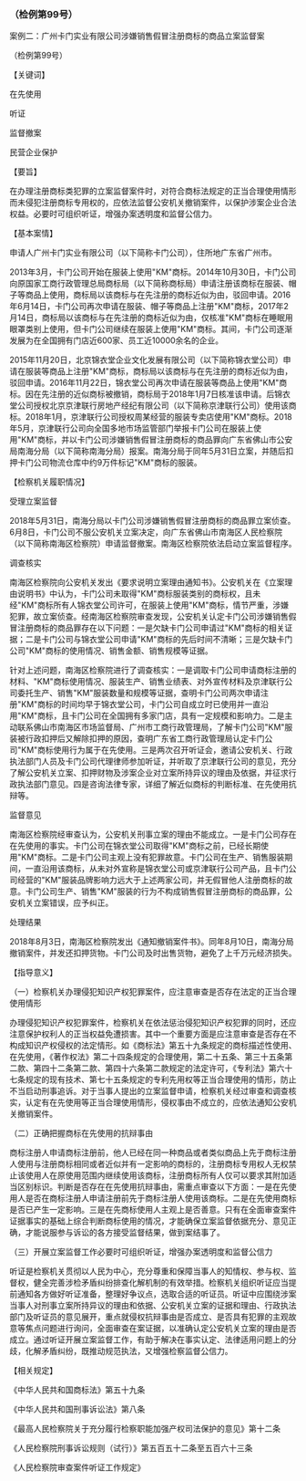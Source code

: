 ### （检例第99号）
案例二：广州卡门实业有限公司涉嫌销售假冒注册商标的商品立案监督案

（检例第99号）

【关键词】

在先使用

听证

监督撤案

民营企业保护

【要旨】

在办理注册商标类犯罪的立案监督案件时，对符合商标法规定的正当合理使用情形而未侵犯注册商标专用权的，应依法监督公安机关撤销案件，以保护涉案企业合法权益。必要时可组织听证，增强办案透明度和监督公信力。

【基本案情】

申请人广州卡门实业有限公司（以下简称卡门公司），住所地广东省广州市。

2013年3月，卡门公司开始在服装上使用"KM"商标。2014年10月30日，卡门公司向原国家工商行政管理总局商标局（以下简称商标局）申请注册该商标在服装、帽子等商品上使用，商标局以该商标与在先注册的商标近似为由，驳回申请。2016年6月14日，卡门公司再次申请在服装、帽子等商品上注册"KM"商标，2017年2月14日，商标局以该商标与在先注册的商标近似为由，仅核准"KM"商标在睡眠用眼罩类别上使用，但卡门公司继续在服装上使用"KM"商标。其间，卡门公司逐渐发展为在全国拥有门店近600家、员工近10000余名的企业。

2015年11月20日，北京锦衣堂企业文化发展有限公司（以下简称锦衣堂公司）申请在服装等商品上注册"KM"商标，商标局以该商标与在先注册的商标近似为由，驳回申请。2016年11月22日，锦衣堂公司再次申请在服装等商品上使用"KM"商标。因在先注册的近似商标被撤销，商标局于2018年1月7日核准该申请。后锦衣堂公司授权北京京津联行房地产经纪有限公司（以下简称京津联行公司）使用该商标。2018年1月，京津联行公司授权周某经营的服装专卖店使用"KM"商标。2018年5月，京津联行公司向全国多地市场监管部门举报卡门公司在服装上使用"KM"商标，并以卡门公司涉嫌销售假冒注册商标的商品罪向广东省佛山市公安局南海分局（以下简称南海分局）报案。南海分局于同年5月31日立案，并随后扣押卡门公司物流仓库中约9万件标记"KM"商标的服装。

【检察机关履职情况】

受理立案监督

2018年5月31日，南海分局以卡门公司涉嫌销售假冒注册商标的商品罪立案侦查。6月8日，卡门公司不服公安机关立案决定，向广东省佛山市南海区人民检察院（以下简称南海区检察院）申请监督撤案。南海区检察院依法启动立案监督程序。

调查核实

南海区检察院向公安机关发出《要求说明立案理由通知书》。公安机关在《立案理由说明书》中认为，卡门公司未取得"KM"商标服装类别的商标权，且未经"KM"商标所有人锦衣堂公司许可，在服装上使用"KM"商标，情节严重，涉嫌犯罪，故立案侦查。经南海区检察院审查发现，公安机关认定卡门公司涉嫌销售假冒注册商标的商品罪存在以下问题：一是欠缺卡门公司申请过"KM"商标的相关证据；二是卡门公司与锦衣堂公司申请"KM"商标的先后时间不清晰；三是欠缺卡门公司"KM"商标的使用情况、销售金额、销售规模等证据。

针对上述问题，南海区检察院进行了调查核实：一是调取卡门公司申请商标注册的材料、"KM"商标使用情况、服装生产、销售业绩表、对外宣传材料及京津联行公司委托生产、销售"KM"服装数量和规模等证据，查明卡门公司两次申请注册"KM"商标的时间均早于锦衣堂公司，卡门公司自成立时已使用并一直沿用"KM"商标，且卡门公司在全国拥有多家门店，具有一定规模和影响力。二是主动联系佛山市南海区市场监督局、广州市工商行政管理局，了解卡门公司"KM"服装被行政扣押后又解除扣押的原因，查明广东省工商行政管理局认定卡门公司"KM"商标使用行为属于在先使用。三是两次召开听证会，邀请公安机关、行政执法部门人员及卡门公司代理律师参加听证，并听取了京津联行公司的意见，充分了解公安机关立案、扣押财物及涉案企业对立案所持异议的理由及依据，并征求行政执法部门意见。四是咨询法律专家，详细了解近似商标的判断标准、在先使用抗辩等。

监督意见

南海区检察院经审查认为，公安机关刑事立案的理由不能成立。一是卡门公司存在在先使用的事实。卡门公司在锦衣堂公司取得"KM"商标之前，已经长期使用"KM"商标。二是卡门公司主观上没有犯罪故意。卡门公司在生产、销售服装期间，一直沿用该商标，从未对外宣称是锦衣堂公司或京津联行公司产品，且卡门公司经营的"KM"服装品牌影响力远大于上述两家公司，并无假冒他人注册商标的故意。卡门公司生产、销售"KM"服装的行为不构成销售假冒注册商标的商品罪，公安机关立案错误，应予纠正。

处理结果

2018年8月3日，南海区检察院发出《通知撤销案件书》。同年8月10日，南海分局撤销案件，并发还扣押货物。卡门公司及时出售货物，避免了上千万元经济损失。

【指导意义】

（一）检察机关办理侵犯知识产权犯罪案件，应注意审查是否存在法定的正当合理使用情形

办理侵犯知识产权犯罪案件，检察机关在依法惩治侵犯知识产权犯罪的同时，还应注意保护权利人的正当权益免遭损害。其中一个重要方面是应注意审查是否存在不构成知识产权侵权的法定情形。如《商标法》第五十九条规定的商标描述性使用、在先使用，《著作权法》第二十四条规定的合理使用，第二十五条、第三十五条第二款、第四十二条第二款、第四十六条第二款规定的法定许可，《专利法》第六十七条规定的现有技术、第七十五条规定的专利先用权等正当合理使用的情形，防止不当启动刑事追诉。对于当事人提出的立案监督申请，检察机关经过审查和调查核实，认定有在先使用等正当合理使用情形，侵权事由不成立的，应依法通知公安机关撤销案件。

（二）正确把握商标在先使用的抗辩事由

商标注册人申请商标注册前，他人已经在同一种商品或者类似商品上先于商标注册人使用与注册商标相同或者近似并有一定影响的商标的，注册商标专用权人无权禁止该使用人在原使用范围内继续使用该商标，注册商标所有人仅可以要求其附加适当区别标识。判断是否存在在先使用抗辩事由，需重点审查以下方面：一是在先使用人是否在商标注册人申请注册前先于商标注册人使用该商标。二是在先使用商标是否已产生一定影响。三是在先商标使用人主观上是否善意。只有在全面审查案件证据事实的基础上综合判断商标使用的情况，才能确保立案监督依据充分、意见正确，才能说服参与诉讼的各方接受监督结果，做到案结事了。

（三）开展立案监督工作必要时可组织听证，增强办案透明度和监督公信力

听证是检察机关贯彻以人民为中心，充分尊重和保障当事人的知情权、参与权、监督权，健全完善涉检矛盾纠纷排查化解机制的有效举措。检察机关组织听证应当提前通知各方做好听证准备，整理好争议点，选取合适的听证员。听证中应围绕涉案当事人对刑事立案所持异议的理由和依据、公安机关立案的证据和理由、行政执法部门及听证员的意见展开，重点就侵权抗辩事由是否成立、是否具有犯罪的主观故意等焦点问题进行询问，全面审查在案证据，以准确认定公安机关立案的理由是否成立。通过听证开展立案监督工作，有助于解决在事实认定、法律适用问题上的分歧，化解矛盾纠纷，既推动规范执法，又增强检察监督公信力。

【相关规定】

《中华人民共和国商标法》第五十九条

《中华人民共和国刑事诉讼法》第八条

《最高人民检察院关于充分履行检察职能加强产权司法保护的意见》第十二条

《人民检察院刑事诉讼规则（试行）》第五百五十二条至五百六十三条

《人民检察院审查案件听证工作规定》
